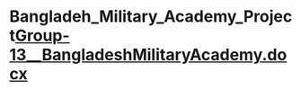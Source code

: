 # Bangladeh_Military_Academy_Project[Group-13__BangladeshMilitaryAcademy.docx](https://github.com/JoyTarafder/Bangladeh_Military_Academy_Project/files/12331246/Group-13__BangladeshMilitaryAcademy.docx)

